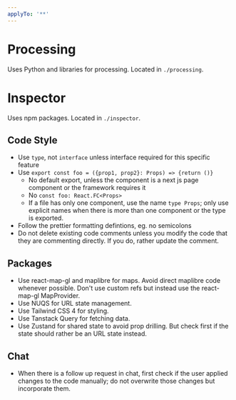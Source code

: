 ```yaml
---
applyTo: '**'
---
```


# Processing
Uses Python and libraries for processing.
Located in `./processing`.

# Inspector

Uses npm packages.
Located in `./inspector`.

## Code Style

- Use `type`, not `interface` unless interface required for this specific feature
- Use `export const foo = ({prop1, prop2}: Props) => {return ()}`
  - No default export, unless the component is a next js page component or the framework requires it
  - No `const foo: React.FC<Props>`
  - If a file has only one component, use the name `type Props`; only use explicit names when there is more than one component or the type is exported.
- Follow the prettier formatting defintions, eg. no semicolons
- Do not delete existing code comments unless you modify the code that they are commenting directly. If you do, rather update the comment.

## Packages

- Use react-map-gl and maplibre for maps. Avoid direct maplibre code whenever possible. Don't use custom refs but instead use the react-map-gl MapProvider.
- Use NUQS for URL state management.
- Use Tailwind CSS 4 for styling.
- Use Tanstack Query for fetching data.
- Use Zustand for shared state to avoid prop drilling. But check first if the state should rather be an URL state instead.

## Chat

- When there is a follow up request in chat, first check if the user applied changes to the code manually; do not overwrite those changes but incorporate them.
